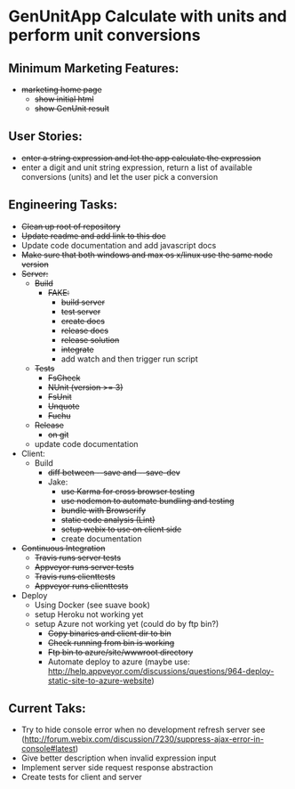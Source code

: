 GenUnitApp Calculate with units and perform unit conversions
============================================================

Minimum Marketing Features:
---------------------------
- ~~marketing home page~~
  - ~~show initial html~~
  - ~~show GenUnit result~~

User Stories:
-------------
- ~~enter a string expression and let the app calculate the expression~~
- enter a digit and unit string expression, return a list of available
conversions (units) and let the user pick a conversion

Engineering Tasks:
------------------
- ~~Clean up root of repository~~
- ~~Update readme and add link to this doc~~
- Update code documentation and add javascript docs
- ~~Make sure that both windows and max os x/linux use the same node version~~
- ~~Server:~~
    - ~~Build~~
        - ~~FAKE:~~
            - ~~build server~~
            - ~~test server~~
            - ~~create docs~~
            - ~~release docs~~
            - ~~release solution~~
            - ~~integrate~~
            - add watch and then trigger run script
    - ~~Tests~~
        - ~~FsCheck~~
        - ~~NUnit (version >= 3)~~
        - ~~FsUnit~~
        - ~~Unquote~~
        - ~~Fuchu~~
    - ~~Release~~
        - ~~on git~~
    - update code documentation
- Client:
    - Build
        - ~~diff between --save and --save-dev~~
        - Jake:
            - ~~use Karma for cross browser testing~~
            - ~~use nodemon to automate bundling and testing~~
            - ~~bundle with Browserify~~
            - ~~static code analysis (Lint)~~
            - ~~setup webix to use on client side~~
            - create documentation
- ~~Continuous Integration~~
    - ~~Travis runs server tests~~
    - ~~Appveyor runs server tests~~
    - ~~Travis runs clienttests~~
    - ~~Appveyor runs clienttests~~
- Deploy
    - Using Docker (see suave book)
    - setup Heroku not working yet
    - setup Azure not working yet (could do by ftp bin?)
      - ~~Copy binaries and client dir to bin~~
      - ~~Check running from bin is working~~
      - ~~Ftp bin to azure/site/wwwroot directory~~
      - Automate deploy to azure (maybe use: http://help.appveyor.com/discussions/questions/964-deploy-static-site-to-azure-website)

Current Taks:
-------------
- Try to hide console error when no development refresh server
see (http://forum.webix.com/discussion/7230/suppress-ajax-error-in-console#latest)
- Give better description when invalid expression input
- Implement server side request response abstraction
- Create tests for client and server
